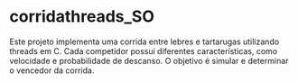 # corridathreads_SO
Este projeto implementa uma corrida entre lebres e tartarugas utilizando threads em C. Cada competidor possui diferentes características, como velocidade e probabilidade de descanso. O objetivo é simular e determinar o vencedor da corrida.
